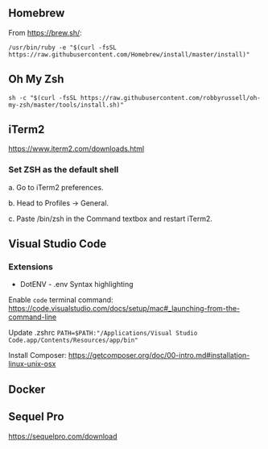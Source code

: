 ## Homebrew

From https://brew.sh/:

```/usr/bin/ruby -e "$(curl -fsSL https://raw.githubusercontent.com/Homebrew/install/master/install)"```

## Oh My Zsh
```sh -c "$(curl -fsSL https://raw.githubusercontent.com/robbyrussell/oh-my-zsh/master/tools/install.sh)"```


## iTerm2

https://www.iterm2.com/downloads.html

### Set ZSH as the default shell

a. Go to iTerm2 preferences.

b. Head to Profiles -> General.

c. Paste /bin/zsh in the Command textbox and restart iTerm2.



## Visual Studio Code
### Extensions
* DotENV - .env Syntax highlighting


Enable `code` terminal command:
https://code.visualstudio.com/docs/setup/mac#_launching-from-the-command-line

Update .zshrc
```PATH=$PATH:"/Applications/Visual Studio Code.app/Contents/Resources/app/bin"```

Install Composer:
https://getcomposer.org/doc/00-intro.md#installation-linux-unix-osx


## Docker


## Sequel Pro
https://sequelpro.com/download
